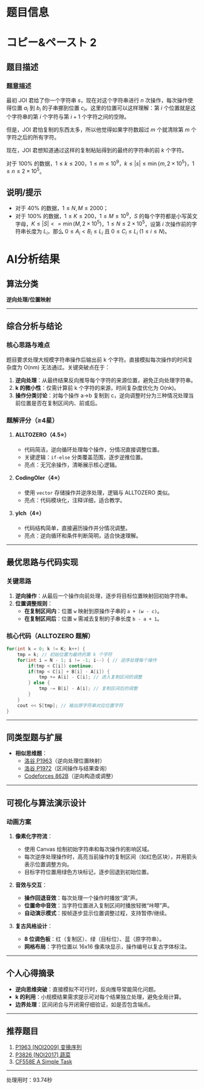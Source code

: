 # 题目信息

# コピー&ペースト 2

## 题目描述

### 题意描述

最初 JOI 君给了你一个字符串 $s$，现在对这个字符串进行 $n$ 次操作，每次操作使得位置 $a_i$ 到 $b_i$ 的子串挪到位置 $c_i$。这里的位置可以这样理解：第 $i$ 个位置就是这个字符串的第 $i$ 个字符与第 $i+1$ 个字符之间的空隙。

但是，JOI 君怕复制的东西太多，所以他觉得如果字符数超过 $m$ 个就清除第 $m$ 个字符之后的所有字符。

现在，JOI 君想知道通过这样的复制粘贴得到的最终的字符串的前 $k$ 个字符。

对于 $100\%$ 的数据，$1\le k\le 200$，$1\le m\le 10^9$，$k\le |s|\le \min\{m,2\times 10^5\}$，$1\le n\le 2\times 10^5$。

## 说明/提示

- 对于 $40\%$ 的数据，$1\le N,M\le 2000$；
- 对于 $100\%$ 的数据，$1\le K\le 200$，$1\le M\le 10^9$，$S$ 的每个字符都是小写英文字母，$K\le |S|<=\min(M,2\times 10^5)$，$1\le N\le 2\times 10^5$，设第 $i$ 次操作前的字符串长度为 $L_i$，那么 $0\le A_i<B_i\le L_i$ 且 $0\le C_i\le L_i\ (1\le i\le N)$。

# AI分析结果



## 算法分类
**逆向处理/位置映射**

---

## 综合分析与结论

### 核心思路与难点
题目要求处理大规模字符串操作后输出前 k 个字符。直接模拟每次操作的时间复杂度为 O(nm) 无法通过。关键突破点在于：
1. **逆向处理**：从最终结果反向推导每个字符的来源位置，避免正向处理字符串。
2. **k 的微小性**：仅需计算前 k 个字符的来源，时间复杂度优化为 O(nk)。
3. **操作分类讨论**：对每个操作 a→b 复制到 c，逆向调整时分为三种情况处理当前位置是否在复制区间内、前或后。

### 题解评分（≥4星）
1. **ALLTOZERO（4.5⭐）**  
   - 代码简洁，逆向循环处理每个操作，分情况直接调整位置。  
   - 关键逻辑：`if-else` 分类覆盖范围，逐步逆推位置。  
   - 亮点：无冗余操作，清晰展示核心逻辑。

2. **CodingOIer（4⭐）**  
   - 使用 `vector` 存储操作并逆序处理，逻辑与 ALLTOZERO 类似。  
   - 亮点：代码模块化，注释详细，适合教学。

3. **ylch（4⭐）**  
   - 代码结构简单，直接遍历操作并分情况调整。  
   - 亮点：逆向循环和条件判断简明，适合快速理解。

---

## 最优思路与代码实现

### 关键思路
1. **逆向操作**：从最后一个操作向前处理，逐步将目标位置映射回初始字符串。
2. **位置调整规则**：
   - **在复制区间内**：位置 `w` 映射到原操作子串的 `a + (w - c)`。
   - **在复制区间后**：位置 `w` 需减去复制的子串长度 `b - a + 1`。

### 核心代码（ALLTOZERO 题解）
```cpp
for(int k = 0; k != K; k++) {
    tmp = k; // 初始位置为最终的第 k 个字符
    for(int i = N - 1; i != -1; i--) { // 逆序处理每个操作
        if(tmp < C[i]) continue;
        if(tmp < C[i] + B[i] - A[i]) {
            tmp += A[i] - C[i]; // 进入复制区间的调整
        } else {
            tmp -= B[i] - A[i]; // 复制区间后的调整
        }
    }
    cout << S[tmp]; // 输出原字符串对应位置字符
}
```

---

## 同类型题与扩展
- **相似思维题**：  
  - [洛谷 P1963](https://www.luogu.com.cn/problem/P1963)（逆向处理位置映射）  
  - [洛谷 P1972](https://www.luogu.com.cn/problem/P1972)（区间操作与结果查询）  
  - [Codeforces 862B](https://codeforces.com/problemset/problem/862/B)（逆向构造或调整）

---

## 可视化与算法演示设计
### 动画方案
1. **像素化字符流**：  
   - 使用 Canvas 绘制初始字符串和每次操作的影响区域。  
   - 每次逆序处理操作时，高亮当前操作的复制区间（如红色区块），并用箭头表示位置调整方向。  
   - 目标字符位置用绿色方块标记，逐步回退到初始位置。

2. **音效与交互**：  
   - **操作回退音效**：每次处理一个操作时播放“滴”声。  
   - **位置命中音效**：当字符位置进入复制区间时播放轻微“咔嚓”声。  
   - **自动演示模式**：按帧逐步显示位置调整过程，支持暂停/继续。

3. **复古风格设计**：  
   - **8 位调色板**：红（复制区）、绿（目标位）、蓝（原字符串）。  
   - **网格布局**：字符位置以 16x16 像素块显示，操作编号以复古字体标注。

---

## 个人心得摘录
- **逆向思维突破**：直接模拟不可行时，反向推导常能简化问题。  
- **k 的利用**：小规模结果需求提示可对每个结果独立处理，避免全局计算。  
- **边界处理**：区间闭合与开闭需仔细验证，如是否包含端点。  

---

## 推荐题目
1. [P1963 [NOI2009] 变换序列](https://www.luogu.com.cn/problem/P1963)  
2. [P3826 [NOI2017] 蔬菜](https://www.luogu.com.cn/problem/P3826)  
3. [CF558E A Simple Task](https://codeforces.com/problemset/problem/558/E)

---
处理用时：93.74秒